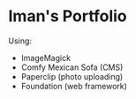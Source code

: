 Iman's Portfolio
================
Using: 
- ImageMagick 
- Comfy Mexican Sofa (CMS)
- Paperclip (photo uploading)
- Foundation (web framework)
